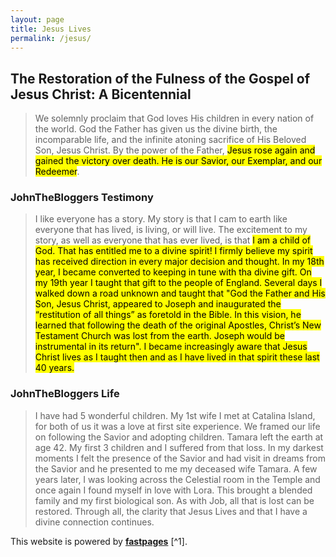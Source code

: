 ```yaml
---
layout: page
title: Jesus Lives
permalink: /jesus/
---
```


## The Restoration of the Fulness of the Gospel of Jesus Christ: A Bicentennial 
> We solemnly proclaim that God loves His children in every nation of the world. God the Father has given us the divine birth, the incomparable life, and the infinite atoning sacrifice of His Beloved Son, Jesus Christ. By the power of the Father, <mark>Jesus rose again and gained the victory over death. He is our Savior, our Exemplar, and our Redeemer</mark>.

### JohnTheBloggers Testimony
> I like everyone has a story.  My story is that I cam to earth like everyone that has lived, is living, or will live.  The excitement to my story, as well as everyone that has ever lived, is that <mark>I am a child of God</mrk>. That has entitled me to a divine spirit! I firmly believe my spirit has received direction in every major decision and thought.  In my 18th year, I became converted to keeping in tune with tha divine gift.  On my 19th year I taught that gift to the people of England.  Several days I walked down a road unknown and taught that "God the Father and His Son, Jesus Christ, appeared to Joseph and inaugurated the “restitution of all things” as foretold in the Bible. In this vision, he learned that following the death of the original Apostles, Christ’s New Testament Church was lost from the earth. Joseph would be instrumental in its return".  I became increasingly aware that Jesus Christ lives as I taught then and as I have lived in that spirit these last 40 years.

### JohnTheBloggers Life
> I have had 5 wonderful children.  My 1st wife I met at Catalina Island, for both of us it was a love at first site experience.  We framed our life on following the Savior and adopting children.  Tamara left the earth at age 42.  My first 3 children and I suffered from that loss.  In my darkest moments I felt the presence of the Savior and had visit in dreams from the Savior and he presented to me my deceased wife Tamara.  A few years later, I was looking across the Celestial room in the Temple and once again I found myself in love with Lora.  This brought a blended family and my first biological son.  As with Job, all that is lost can be restored.  Through all, the clarity that Jesus Lives and that I have a divine connection continues.

This website is powered by **[fastpages](https://github.com/fastai/fastpages)** [^1].